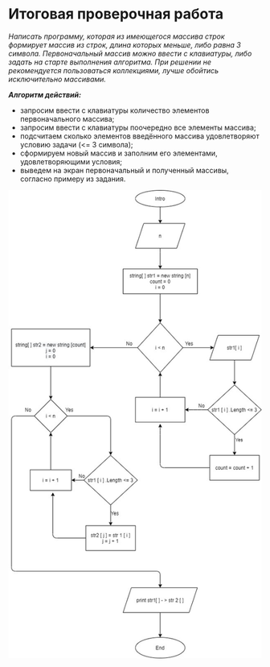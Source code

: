

# Итоговая проверочная работа

*Написать программу, которая из имеющегося массива строк формирует массив из строк, длина которых меньше, либо равна 3 символа. Первоначальный массив можно ввести с клавиатуры, либо задать на старте выполнения алгоритма. При решении не рекомендуется пользоваться коллекциями, лучше обойтись исключительно массивами.*

***Алгоритм действий:***

- запросим ввести с клавиатуры количество элементов первоначального массива;
- запросим ввести с клавиатуры поочередно все элементы массива;
- подсчитаем сколько элементов введённого массива удовлетворяют условию задачи (<= 3 символа);
- сформируем новый массив и заполним его элементами, удовлетворяющими условия;
- выведем на экран первоначальный и полученный массивы, согласно примеру из задания.

![Alt text](task_final_block.jpg)
